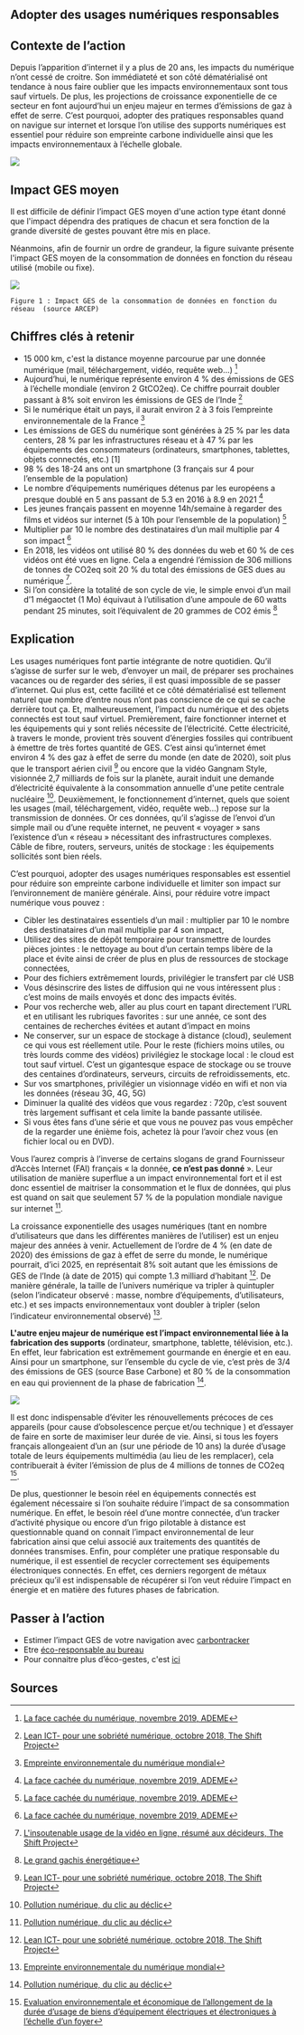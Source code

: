 ## Adopter des usages numériques responsables

## Contexte de l’action

Depuis l’apparition d’internet il y a plus de 20 ans, les impacts du numérique n’ont cessé de croitre. Son immédiateté et son côté dématérialisé ont 
tendance à nous faire oublier que les impacts environnementaux sont tous sauf virtuels. De plus, les projections de croissance exponentielle de ce secteur 
en font aujourd’hui un enjeu majeur en termes d’émissions de gaz à effet de serre. C’est pourquoi, adopter des pratiques responsables quand on navigue sur 
internet et lorsque l’on utilise des supports numériques est essentiel pour réduire son empreinte carbone individuelle ainsi que les impacts 
environnementaux à l’échelle globale.

![](https://ecolab-data.netlify.app/images/Chiffres-cles_Consommation-numerique-responsable.png)

## Impact GES moyen

Il est difficile de définir l’impact GES moyen d'une action type étant donné que l'impact dépendra des pratiques de chacun et sera fonction de la grande diversité de gestes pouvant être mis en place.

Néanmoins, afin de fournir un ordre de grandeur, la figure suivante présente l'impact GES moyen de la consommation de données en fonction du réseau utilisé (mobile ou fixe).

![](https://ecolab-data.netlify.app/images/Impact_GES_réseaux_data.PNG)

`Figure 1 : Impact GES de la consommation de données en fonction du réseau  (source ARCEP)`


## Chiffres clés à retenir

- 15 000 km, c'est la distance moyenne parcourue par une donnée numérique (mail, téléchargement, vidéo, requête web...) [^1]
- Aujourd’hui, le numérique représente environ 4 % des émissions de GES à l’échelle mondiale (environ 2 GtCO2eq). Ce chiffre pourrait doubler passant à 8% soit environ les émissions de GES de l’Inde [^2]
- Si le numérique était un pays, il aurait environ 2 à 3 fois l’empreinte environnementale de la France [^3]
- Les émissions de GES du numérique sont générées à 25 % par les data centers, 28 % par les infrastructures réseau et à 47 % par les équipements des consommateurs (ordinateurs, smartphones, tablettes, objets connectés, etc.) [1]
- 98 % des 18-24 ans ont un smartphone (3 français sur 4 pour l’ensemble de la population)
- Le nombre d’équipements numériques détenus par les européens a presque doublé en 5 ans passant de 5.3 en 2016 à 8.9 en 2021 [^1]
- Les jeunes français passent en moyenne 14h/semaine à regarder des films et vidéos sur internet (5 à 10h pour l’ensemble de la population) [^1]
- Multiplier par 10 le nombre des destinataires d’un mail multiplie par 4 son impact [^1]
- En 2018, les vidéos ont utilisé 80 % des données du web et 60 % de ces vidéos ont été vues en ligne. Cela a engendré l’émission de 306 millions de tonnes de CO2eq soit 20 % du total des émissions de GES dues au numérique [^4].
- Si l’on considère la totalité de son cycle de vie, le simple envoi d’un mail d’1 mégaoctet (1 Mo) équivaut à l’utilisation d’une ampoule de 60 watts pendant 25 minutes, soit l’équivalent de 20 grammes de CO2 émis [^5]

## Explication

Les usages numériques font partie intégrante de notre quotidien. Qu’il s’agisse de surfer sur le web, d’envoyer un mail, de préparer ses prochaines vacances ou de regarder des séries, il est quasi impossible de se passer d’internet. Qui plus est, cette facilité et ce côté dématérialisé est tellement naturel que nombre d’entre nous n’ont pas conscience de ce qui se cache derrière tout ça. Et, malheureusement, l’impact du numérique et des objets connectés est tout sauf virtuel. 
Premièrement, faire fonctionner internet et les équipements qui y sont reliés nécessite de l’électricité. Cette électricité, à travers le monde, provient très souvent d’énergies fossiles qui contribuent à émettre de très fortes quantité de GES. C’est ainsi qu’internet émet environ 4 % des gaz à effet de serre du monde (en date de 2020), soit plus que le transport aérien civil [^2] ou encore que la vidéo Gangnam Style, visionnée 2,7 milliards de fois sur la planète, aurait induit une demande d’électricité équivalente à la consommation annuelle d'une petite centrale nucléaire [^6]. Deuxièmement, le fonctionnement d’internet, quels que soient les usages (mail, téléchargement, vidéo, requête web...) repose sur la transmission de données. Or ces données, qu’il s’agisse de l’envoi d’un simple mail ou d’une requête internet, ne peuvent « voyager » sans l’existence d’un « réseau » nécessitant des infrastructures complexes. Câble de fibre, routers, serveurs, unités de stockage : les équipements sollicités sont bien réels.
 
C’est pourquoi, adopter des usages numériques responsables est essentiel pour réduire son empreinte carbone individuelle et limiter son impact sur l’environnement de manière générale. Ainsi, pour réduire votre impact numérique vous pouvez  : 
-	Cibler les destinataires essentiels d’un mail : multiplier par 10 le nombre des destinataires d’un mail multiplie par 4 son impact,
-	Utilisez des sites de dépôt temporaire pour transmettre de lourdes pièces jointes : le nettoyage au bout d’un certain temps libère de la place et évite ainsi de créer de plus en plus de ressources de stockage connectées,
-	Pour des fichiers extrêmement lourds, privilégier le transfert par clé USB
-	Vous désinscrire des listes de diffusion qui ne vous intéressent plus : c’est moins de mails envoyés et donc des impacts évités.
-	Pour vos recherche web, aller au plus court en tapant directement l’URL et en utilisant les rubriques favorites : sur une année, ce sont des centaines de recherches évitées et autant d’impact en moins 
-	Ne conserver, sur un espace de stockage à distance (cloud), seulement ce qui vous est réellement utile. Pour le reste (fichiers moins utiles, ou très lourds comme des vidéos) privilégiez le stockage local : le cloud est tout sauf virtuel. C’est un gigantesque espace de stockage ou se trouve des centaines d’ordinateurs, serveurs, circuits de refroidissements, etc. 
-	Sur vos smartphones, privilégier un visionnage vidéo en wifi et non via les données (réseau 3G, 4G, 5G)
-	Diminuer la qualité des vidéos que vous regardez : 720p, c’est souvent très largement suffisant et cela limite la bande passante utilisée.
-	Si vous êtes fans d’une série et que vous ne pouvez pas vous empêcher de la regarder une énième fois, achetez là pour l’avoir chez vous (en fichier local ou en DVD).

Vous l’aurez compris à l’inverse de certains slogans de grand Fournisseur d’Accès Internet (FAI) français « la donnée, **ce n’est pas donné** ». Leur 
utilisation de manière superflue a un impact environnemental fort et il est donc essentiel de maitriser la consommation et le flux de données, qui plus est 
quand on sait que seulement 57 % de la population mondiale navigue sur internet [^6]. 

La croissance exponentielle des usages numériques (tant en nombre d’utilisateurs que dans les différentes manières de l’utiliser) est un enjeu majeur des 
années à venir. Actuellement de l’ordre de 4 % (en date de 2020) des émissions de gaz à effet de serre du monde, le numérique pourrait, d’ici 2025, en représentait 8% soit 
autant que les émissions de GES de l’Inde (à date de 2015) qui compte 1.3 milliard d’habitant [^2]. De manière générale, la taille de l’univers numérique va tripler à 
quintupler (selon l’indicateur observé : masse, nombre d’équipements, d’utilisateurs, etc.) et ses impacts environnementaux vont doubler à tripler (selon 
l’indicateur environnemental observé) [^3].

**L'autre enjeu majeur de numérique est l’impact environnemental liée à la fabrication des supports** (ordinateur, smartphone, 
tablette, télévision, etc.). En effet, leur fabrication est extrêmement gourmande en énergie et en eau. Ainsi pour un smartphone, sur l’ensemble du cycle de
vie, c’est près de 3/4 des émissions de GES (source Base Carbone) et 80 % de la consommation en eau qui proviennent de la phase de 
fabrication [^6].

![](https://ecolab-data.netlify.app/images/Chiffres-cles_Achat-elec-reconditionne.png)

Il est donc indispensable d’éviter les rénouvellements précoces de ces appareils (pour cause d’obsolescence perçue et/ou 
technique ) et d’essayer de faire en sorte de maximiser leur durée de vie. Ainsi, si tous les foyers français allongeaient d’un an (sur une période de 10 
ans) la durée d’usage totale de leurs équipements multimédia (au lieu de les remplacer), cela contribuerait à éviter l’émission de plus de 4 millions de 
tonnes de CO2eq [^7].

De plus, questionner le besoin réel en équipements connectés est également nécessaire si l’on souhaite réduire l’impact de sa consommation numérique. En 
effet, le besoin réel d’une montre connectée, d’un tracker d’activité physique ou encore d’un frigo pilotable à distance est questionnable quand on connait 
l’impact environnemental de leur fabrication ainsi que celui associé aux traitements des quantités de données transmises. Enfin, pour compléter une pratique
responsable du numérique, il est essentiel de recycler correctement ses équipements électroniques connectés. En effet, ces derniers regorgent de métaux 
précieux qu’il est indispensable de récupérer si l’on veut réduire l’impact en énergie et en matière des futures phases de fabrication.

## Passer à l’action 

- Estimer l’impact GES de votre navigation avec [carbontracker](https://theshiftproject.org/carbonalyser-extension-navigateur/)
- Etre [éco-responsable au bureau](https://www.ademe.fr/sites/default/files/assets/documents/guide-pratique-ecoresponsable-au-bureau.pdf)
- Pour connaitre plus d’éco-gestes, c'est [ici](https://www.qqf.fr/infographie/69/pollution-numerique-du-clic-au-declic)

## Sources
[^1]: [La face cachée du numérique, novembre 2019, ADEME](https://librairie.ademe.fr/cadic/4932/guide-pratique-face-cachee-numerique.pdf?modal=false)
[^2]: [Lean ICT- pour une sobriété numérique, octobre 2018, The Shift Project](https://theshiftproject.org/wp-content/uploads/2018/11/Rapport-final-v8-WEB.pdf)
[^3]: [Empreinte environnementale du numérique mondial](https://www.greenit.fr/wp-content/uploads/2019/10/2019-10-GREENIT-etude_EENM-rapport-accessible.VF_.pdf)
[^4]: [L'insoutenable usage de la vidéo en ligne, résumé aux décideurs, The Shift Project](https://theshiftproject.org/wp-content/uploads/2019/07/2019-01.pdf)
[^5]: [Le grand gachis énergétique](https://lejournal.cnrs.fr/articles/numerique-le-grand-gachis-energetique)
[^6]: [Pollution numérique, du clic au déclic](https://www.qqf.fr/infographie/69/pollution-numerique-du-clic-au-declic)
[^7]: [Evaluation environnementale et économique de l’allongement de la durée d’usage de biens d’équipement électriques et électroniques à l’échelle d’un foyer](https://librairie.ademe.fr/dechets-economie-circulaire/125-evaluation-environnementale-et-economique-de-l-allongement-de-la-duree-d-usage-de-biens-d-equipements-electriques-et-electroniques-a-l-echelle-d-un-foyer.html)

